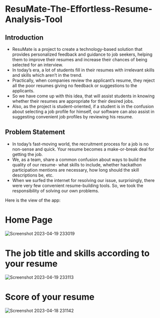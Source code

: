 # ResuMate-The-Effortless-Resume-Analysis-Tool

## Introduction 

- ResuMate is a project to create a technology-based solution that provides personalized feedback and guidance to job seekers, helping them to improve their resumes and increase their chances of being selected for an interview.
- In today’s era, a lot of students fill in their resumes with irrelevant skills and skills which aren’t in the trend.
- Practically, when companies review the applicant’s resume, they reject all the poor resumes giving no feedback or suggestions to the applicants.
- So we have come up with this idea, that will assist students in knowing whether their resumes are appropriate for their desired jobs.
- Also, as the project is student-oriented, if a student is in the confusion about selecting a job profile for himself, our software can also assist in suggesting convenient job profiles by reviewing his resume.

## Problem Statement

- In today’s fast-moving world, the recruitment process for a job is no non-sense and quick. Your resume becomes a make-or-break deal for getting the job.
- We, as a team, share a common confusion about ways to build the quality of our resume- what skills to include, whether hackathon participation mentions are necessary, how long should the skill descriptions be, etc.
- When we surfed the internet for resolving our issue, surprisingly, there were very few convenient resume-building tools. So, we took the responsibility of solving our own problems.

Here is the view of the app:

# Home Page 

![Screenshot 2023-04-19 233019](https://user-images.githubusercontent.com/99025242/233205982-dd8082dd-3758-4a40-9b55-75c1aea8b386.png)

# The job title and skills according to your resume

![Screenshot 2023-04-19 233113](https://user-images.githubusercontent.com/99025242/233205991-6108e1b2-2ee8-4750-89bb-bf1a9fe66a31.png)

# Score of your resume

![Screenshot 2023-04-18 231142](https://user-images.githubusercontent.com/99025242/233205972-5b4fee98-39ec-40d0-8785-cf4f189c175d.png)

